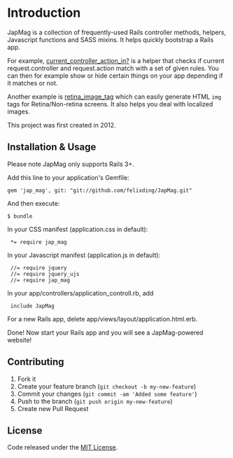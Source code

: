 # Introduction

JapMag is a collection of frequently-used Rails controller methods, helpers, Javascript functions and SASS mixins. It helps quickly bootstrap a Rails app.

For example, [current_controller_action_in?](https://github.com/felixding/JapMag/blob/master/lib/jap_mag.rb#L38) is a helper that checks if current request.controller and request.action match with a set of given rules. You can then for example show or hide certain things on your app depending if it matches or not. 

Another example is [retina_image_tag](https://github.com/felixding/JapMag/blob/master/app/helpers/jap_mag_widgets_helper.rb#L164) which can easily generate HTML `img` tags for Retina/Non-retina screens. It also helps you deal with localized images.

This project was first created in 2012.

## Installation & Usage

Please note JapMag only supports Rails 3+.

Add this line to your application's Gemfile:

    gem 'jap_mag', git: "git://github.com/felixding/JapMag.git"

And then execute:

    $ bundle

In your CSS manifest (application.css in default):

     *= require jap_mag

In your Javascript manifest (application.js in default):

	 //= require jquery
     //= require jquery_ujs
     //= require jap_mag

In your app/controllers/application_controll.rb, add

     include JapMag

For a new Rails app, delete app/views/layout/application.html.erb.

Done! Now start your Rails app and you will see a JapMag-powered website!

## Contributing

1. Fork it
2. Create your feature branch (`git checkout -b my-new-feature`)
3. Commit your changes (`git commit -am 'Added some feature'`)
4. Push to the branch (`git push origin my-new-feature`)
5. Create new Pull Request

## License

Code released under the [MIT License](https://opensource.org/licenses/MIT).
